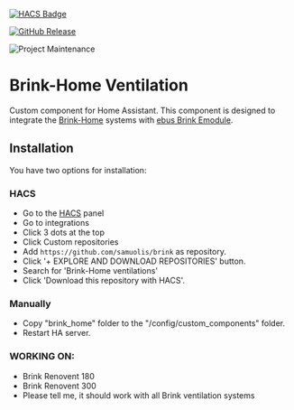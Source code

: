[![HACS Badge](https://img.shields.io/badge/HACS-Custom-41BDF5.svg?style=for-the-badge)](https://github.com/hacs/integration)

[![GitHub Release](https://img.shields.io/github/release/samuolis/brink.svg?style=for-the-badge&color=blue)](https://github.com/samuolis/brink/releases) 

![Project Maintenance](https://img.shields.io/badge/maintainer-Lukas%20Samuolis-blue.svg?style=for-the-badge)

# Brink-Home Ventilation

Custom component for Home Assistant. This component is designed to integrate the [Brink-Home](https://www.brink-home.com/) systems with [ebus Brink Emodule](https://www.brinkclimatesystems.nl/documenten/brink-home-emodule-imodule-614491.pdf).

## Installation

You have two options for installation:

### HACS

- Go to the [HACS](https://hacs.xyz) panel
- Go to integrations 
- Click 3 dots at the top
- Click Custom repositories
- Add `https://github.com/samuolis/brink` as repository.
- Click '+ EXPLORE AND DOWNLOAD REPOSITORIES' button. 
- Search for 'Brink-Home ventilations'
- Click \'Download this repository with HACS'.

### Manually

- Copy "brink_home" folder to the "/config/custom_components" folder.
- Restart HA server.

### WORKING ON:
- Brink Renovent 180
- Brink Renovent 300
- Please tell me, it should work with all Brink ventilation systems
